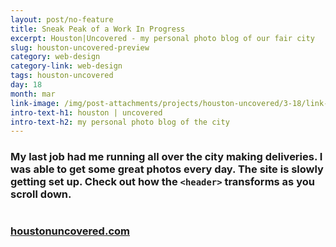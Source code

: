 ```yaml
---
layout: post/no-feature
title: Sneak Peak of a Work In Progress
excerpt: Houston|Uncovered - my personal photo blog of our fair city
slug: houston-uncovered-preview
category: web-design
category-link: web-design
tags: houston-uncovered
day: 18
month: mar
link-image: /img/post-attachments/projects/houston-uncovered/3-18/link-banner@2x.jpg
intro-text-h1: houston | uncovered
intro-text-h2: my personal photo blog of the city
---
```

<div class="row">
<h3>My last job had me running all over the city making deliveries. I was able to get some great photos every day. The site is slowly getting set up. Check out how the <code>&lt;header&gt;</code> transforms as you scroll down.</h3>
</div>
<div class="row">
<img src="/img/post-attachments/projects/houston-uncovered/3-18/header-scroll.gif" class="post-image white-border shadow" alt="">
</div>
<div class="row bottom">
<h3><a href="http://houstonuncovered.com" class="underlined-link" target="_blank">houstonuncovered.com</a></h3>
</div>